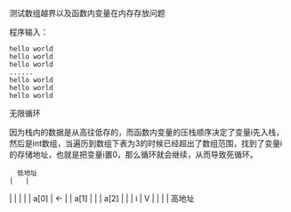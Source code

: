 测试数组越界以及函数内变量在内存存放问题

程序输入：

```
hello world
hello world
hello world
......
hello world
hello world
hello world
```

无限循环

因为栈内的数据是从高往低存的，而函数内变量的压栈顺序决定了变量i先入栈，然后是int数组，当遍历到数组下表为3的时候已经超出了数组范围，找到了变量i的存储地址，也就是把变量i置0，那么循环就会继续，从而导致死循环。

   	  低地址
   	|	|
   |	|	|
   |	| a[0]	| <-
   |	| a[1]	|
   |	| a[2]	|
   |	|  i	|
   V	|	|
	|       |
	  高地址
